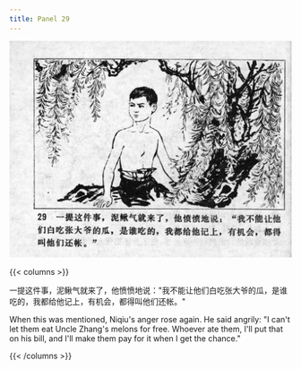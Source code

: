 ```yaml
---
title: Panel 29
---
```


![niqiu page](./../../../images/niqiu/seifert0397_nqkg_0033_029.jpg)

{{< columns >}}

一提这件事，泥鳅气就来了，他愤愤地说："我不能让他们白吃张大爷的瓜，是谁吃的，我都给他记上，有机会，都得叫他们还帐。"

When this was mentioned, Niqiu's anger rose again. He said angrily: "I can't let them eat Uncle Zhang's melons for free. Whoever ate them, I'll put that on his bill, and I'll make them pay for it when I get the chance."

{{< /columns >}}